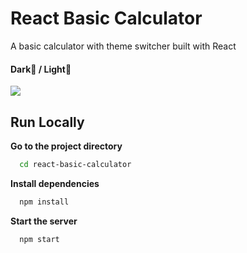 # React Basic Calculator

A basic calculator with theme switcher built with React

#### Dark🌙 / Light🔆

<img src="https://media.giphy.com/media/aEIogSnH3t8Oc1XcAU/giphy.gif">

## Run Locally

**Go to the project directory**

```bash
  cd react-basic-calculator
```

**Install dependencies**

```bash
  npm install
```

**Start the server**

```bash
  npm start
```
